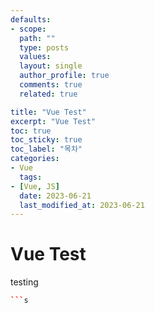 ```yaml
---
defaults:
- scope:
  path: ""
  type: posts
  values:
  layout: single
  author_profile: true
  comments: true
  related: true

title: "Vue Test"
excerpt: "Vue Test"
toc: true
toc_sticky: true
toc_label: "목차"
categories:
- Vue
  tags:
- [Vue, JS]
  date: 2023-06-21
  last_modified_at: 2023-06-21
---
```

# Vue Test

testing

```cpp
```s